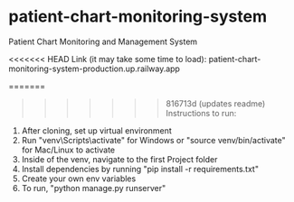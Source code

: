 # patient-chart-monitoring-system
Patient Chart Monitoring and Management System

<<<<<<< HEAD
Link (it may take some time to load): patient-chart-monitoring-system-production.up.railway.app

=======
>>>>>>> 816713d (updates readme)
Instructions to run:
1. After cloning, set up virtual environment
2. Run "venv\Scripts\activate" for Windows or "source venv/bin/activate" for Mac/Linux to activate
3. Inside of the venv, navigate to the first Project folder
4. Install dependencies by running "pip install -r requirements.txt"
5. Create your own env variables
6. To run, "python manage.py runserver"